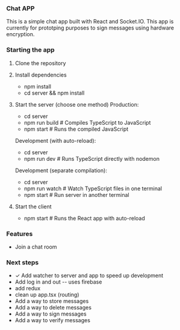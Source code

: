 ### Chat APP

This is a simple chat app built with React and Socket.IO.
This app is currently for prototping purposes to sign messages using hardware encryption.

### Starting the app

1. Clone the repository
2. Install dependencies
    - npm install
    - cd server && npm install
3. Start the server (choose one method)
    Production:
    - cd server
    - npm run build    # Compiles TypeScript to JavaScript
    - npm start        # Runs the compiled JavaScript
    
    Development (with auto-reload):
    - cd server
    - npm run dev      # Runs TypeScript directly with nodemon

    Development (separate compilation):
    - cd server
    - npm run watch    # Watch TypeScript files in one terminal
    - npm start        # Run server in another terminal

4. Start the client
    - npm start        # Runs the React app with auto-reload

### Features

- Join a chat room

### Next steps

- ✓ Add watcher to server and app to speed up development
- Add log in and out
  -- uses firebase
- add redux
- clean up app.tsx (routing)
- Add a way to store messages
- Add a way to delete messages
- Add a way to sign messages
- Add a way to verify messages